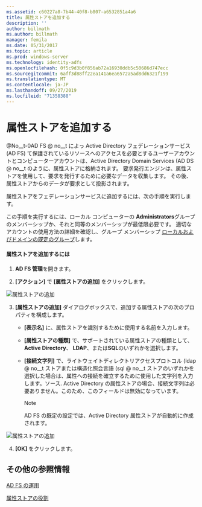 ```yaml
---
ms.assetid: c60227a8-7b44-40f8-b807-a6532851a4a6
title: 属性ストアを追加する
description: ''
author: billmath
ms.author: billmath
manager: femila
ms.date: 05/31/2017
ms.topic: article
ms.prod: windows-server
ms.technology: identity-adfs
ms.openlocfilehash: 0f5c9d3b0f856ab72a16930ddb5c50686d747ecc
ms.sourcegitcommit: 6aff3d88ff22ea141a6ea6572a5ad8dd6321f199
ms.translationtype: MT
ms.contentlocale: ja-JP
ms.lasthandoff: 09/27/2019
ms.locfileid: "71358388"
---
```

# <a name="add-an-attribute-store"></a>属性ストアを追加する


@No__t-0AD FS @ no__t によっ Active Directory フェデレーションサービス (AD FS) て保護されているリソースへのアクセスを必要とするユーザーアカウントとコンピューターアカウントは、Active Directory Domain Services \(AD DS @ no__t のように、属性ストアに格納されます。 要求発行エンジンは、属性ストアを使用して、要求を発行するために必要なデータを収集します。 その後、属性ストアからのデータが要求として投影されます。  
  
属性ストアをフェデレーションサービスに追加するには、次の手順を実行します。  
  
この手順を実行するには、ローカル コンピューターの **Administrators**グループのメンバーシップか、それと同等のメンバーシップが最低限必要です。  適切なアカウントの使用方法の詳細を確認し、グループ メンバーシップ [ローカルおよびドメインの既定のグループ](https://go.microsoft.com/fwlink/?LinkId=83477)します。   
  
#### <a name="to-add-an-attribute-store"></a>属性ストアを追加するには  
  
1.  **AD FS 管理**を開きます。  
  
2.  **[アクション]** で **[属性ストアの追加]** をクリックします。  

![属性ストアの追加](media/Add-an-Attribute-Store/addstore1.PNG)
  
3. **[属性ストアの追加]** ダイアログボックスで、追加する属性ストアの次のプロパティを構成します。  
  
   -   **[表示名]** に、属性ストアを識別するために使用する名前を入力します。  
  
   -   **[属性ストアの種類]** で、サポートされている属性ストアの種類として、 **Active Directory**、 **LDAP**、または**SQL**のいずれかを選択します。  
  
   -   **[接続文字列]** で、ライトウェイトディレクトリアクセスプロトコル \(ldap @ no__t ストアまたは構造化照会言語 \(sql @ no__t ストアのいずれかを選択した場合は、属性への接続を確立するために使用した文字列を入力します。ソース. Active Directory の属性ストアの場合、接続文字列は必要ありません。このため、このフィールドは無効になっています。  
  
       > [!NOTE]  
       > AD FS の既定の設定では、Active Directory 属性ストアが自動的に作成されます。  
 
![属性ストアの追加](media/Add-an-Attribute-Store/addstore2.PNG) 

4. **[OK]** をクリックします。  
  
## <a name="additional-references"></a>その他の参照情報  

[AD FS の運用](../../ad-fs/AD-FS-2016-Operations.md)
  
[属性ストアの役割](../../ad-fs/technical-reference/The-Role-of-Attribute-Stores.md)  
